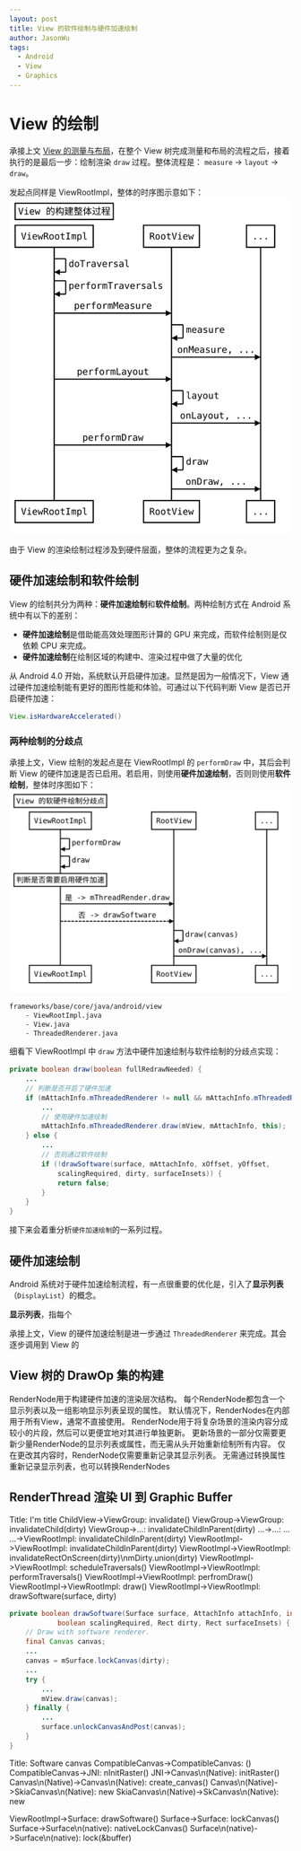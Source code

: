 ```yaml
---
layout: post
title: View 的软件绘制与硬件加速绘制
author: JasonWu
tags:
  - Android
  - View
  - Graphics
---
```


# View 的绘制
承接上文 [View 的测量与布局]()，在整个 View 树完成测量和布局的流程之后，接着执行的是最后一步：绘制渲染 `draw` 过程。整体流程是：
`measure` -> `layout` -> `draw`。

发起点同样是 ViewRootImpl，整体的时序图示意如下：
![](/img/posts/post-view-traversal.SVG)

由于 View 的渲染绘制过程涉及到硬件层面，整体的流程更为之复杂。

## 硬件加速绘制和软件绘制
View 的绘制共分为两种：**硬件加速绘制**和**软件绘制**。两种绘制方式在 Android 系统中有以下的差别：
- **硬件加速绘制**是借助能高效处理图形计算的 GPU 来完成，而软件绘制则是仅依赖 CPU 来完成。
- **硬件加速绘制**在绘制区域的构建中、渲染过程中做了大量的优化


从 Android 4.0 开始，系统默认开启硬件加速。显然是因为一般情况下，View 通过硬件加速绘制能有更好的图形性能和体验。可通过以下代码判断 View 是否已开启硬件加速：
```java
View.isHardwareAccelerated()
```

### 两种绘制的分歧点
承接上文，View 绘制的发起点是在 ViewRootImpl 的 `performDraw` 中，其后会判断
View 的硬件加速是否已启用。若启用，则使用**硬件加速绘制**，否则则使用**软件绘制**，整体时序图如下：
![](/img/posts/post-view-sofeware-hardware.svg)
```light
frameworks/base/core/java/android/view
    - ViewRootImpl.java
    - View.java
    - ThreadedRenderer.java
```

细看下 ViewRootImpl 中 `draw` 方法中硬件加速绘制与软件绘制的分歧点实现：
```java
private boolean draw(boolean fullRedrawNeeded) {
    ...
    // 判断是否开启了硬件加速
    if (mAttachInfo.mThreadedRenderer != null && mAttachInfo.mThreadedRenderer.isEnabled()) {
        ...
        // 使用硬件加速绘制
        mAttachInfo.mThreadedRenderer.draw(mView, mAttachInfo, this);
    } else {
        ...
        // 否则通过软件绘制
        if (!drawSoftware(surface, mAttachInfo, xOffset, yOffset,
            scalingRequired, dirty, surfaceInsets)) {
            return false;
        }
    }
}
```
接下来会着重分析`硬件加速绘制`的一系列过程。

## 硬件加速绘制
Android 系统对于硬件加速绘制流程，有一点很重要的优化是，引入了**显示列表**（`DisplayList`）的概念。

**显示列表**，指每个

承接上文，View 的硬件加速绘制是进一步通过 `ThreadedRenderer` 来完成。其会逐步调用到 View 的 

## View 树的 DrawOp 集的构建

RenderNode用于构建硬件加速的渲染层次结构。 每个RenderNode都包含一个显示列表以及一组影响显示列表呈现的属性。 默认情况下，RenderNodes在内部用于所有View，通常不直接使用。
RenderNode用于将复杂场景的渲染内容分成较小的片段，然后可以更便宜地对其进行单独更新。 更新场景的一部分仅需要更新少量RenderNode的显示列表或属性，而无需从头开始重新绘制所有内容。 仅在更改其内容时，RenderNode仅需要重新记录其显示列表。 无需通过转换属性重新记录显示列表，也可以转换RenderNodes

## RenderThread 渲染 UI 到 Graphic Buffer


Title: I'm title
ChildView->ViewGroup: invalidate()
ViewGroup->ViewGroup: invalidateChild(dirty)
ViewGroup->...: invalidateChildInParent(dirty)
...->...: ...
...->ViewRootImpl: invalidateChildInParent(dirty)
ViewRootImpl->ViewRootImpl: invalidateChildInParent(dirty)
ViewRootImpl->ViewRootImpl: invalidateRectOnScreen(dirty)\nmDirty.union(dirty)
ViewRootImpl->ViewRootImpl: scheduleTraversals()
ViewRootImpl->ViewRootImpl: performTraversals()
ViewRootImpl->ViewRootImpl: perfromDraw()
ViewRootImpl->ViewRootImpl: draw()
ViewRootImpl->ViewRootImpl: drawSoftware(surface, dirty)

```java
private boolean drawSoftware(Surface surface, AttachInfo attachInfo, int xoff, int yoff,
            boolean scalingRequired, Rect dirty, Rect surfaceInsets) {
    // Draw with software renderer.
    final Canvas canvas;
    ...
    canvas = mSurface.lockCanvas(dirty);
    ...
    try {
        ...
        mView.draw(canvas);
    } finally {
        ...
        surface.unlockCanvasAndPost(canvas);
    }
}
```
Title: Software canvas
CompatibleCanvas->CompatibleCanvas: <init>()
CompatibleCanvas->JNI: nInitRaster()
JNI->Canvas\n(Native): initRaster()
Canvas\n(Native)->Canvas\n(Native): create_canvas()
Canvas\n(Native)->SkiaCanvas\n(Native): new
SkiaCanvas\n(Native)->SkCanvas\n(Native): new

ViewRootImpl->Surface: drawSoftware()
Surface->Surface: lockCanvas()
Surface->Surface\n(native): nativeLockCanvas()
Surface\n(native)->Surface\n(native): lock(&buffer)




